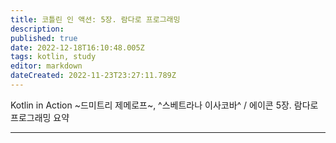 ```yaml
---
title: 코틀린 인 액션: 5장. 람다로 프로그래밍
description: 
published: true
date: 2022-12-18T16:10:48.005Z
tags: kotlin, study
editor: markdown
dateCreated: 2022-11-23T23:27:11.789Z
---
```


Kotlin in Action ~드미트리 제메로프~, ^스베트라나 이사코바^ / 에이콘 5장. 람다로 프로그래밍 요약 

---